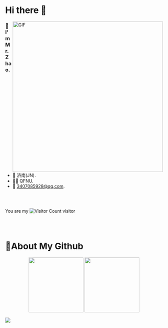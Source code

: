 
# Hi there 👋
<img align="right" top='60' alt="GIF" src="https://obsidian-picture.oss-cn-qingdao.aliyuncs.com/my-img/GitHubgif.gif" width="480"/>


### 🙋I'm Mr.Zhao.

<br/>

- 📍  济南(JN).
- 👨‍🎓  QFNU.
- 📧  [3407085928@qq.com](mailto:3407085928@qq.com).
<br/>
<br/>

You are my ![Visitor Count](https://profile-counter.glitch.me/zhf521/count.svg) visitor

<br/>
<br/>


# 🚀About My Github
<div align="center">
<img height="175px" src="https://github-readme-stats.vercel.app/api?username=zhf521&show_icons=true&theme=tokyonight" />
<img height="175px" src="https://github-readme-stats.vercel.app/api/top-langs/?username=zhf521&layout=compact&theme=tokyonight" />
</div>

![](https://raw.githubusercontent.com/zhf521/zhf521/main/dist/github-contribution-grid-snake.svg)
